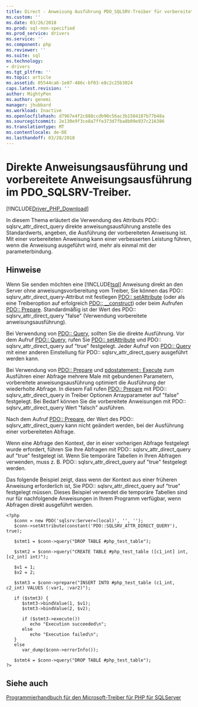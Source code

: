 ```yaml
---
title: Direct - Anweisung Ausführung PDO_SQLSRV-Treiber für vorbereitete Anweisungen | Microsoft Docs
ms.custom: ''
ms.date: 03/26/2018
ms.prod: sql-non-specified
ms.prod_service: drivers
ms.service: ''
ms.component: php
ms.reviewer: ''
ms.suite: sql
ms.technology:
- drivers
ms.tgt_pltfrm: ''
ms.topic: article
ms.assetid: 05544ca6-1e07-486c-bf03-e8c2c25b3024
caps.latest.revision: ''
author: MightyPen
ms.author: genemi
manager: jhubbard
ms.workload: Inactive
ms.openlocfilehash: d7967e4f2c888ccdb90c56ac3b1504187b77b48a
ms.sourcegitcommit: 2e130e9f3ce8a7ffe373d7fba8b09e937c216386
ms.translationtype: MT
ms.contentlocale: de-DE
ms.lasthandoff: 03/28/2018
---
```

# <a name="direct-statement-execution-and-prepared-statement-execution-in-the-pdosqlsrv-driver"></a>Direkte Anweisungsausführung und vorbereitete Anweisungsausführung im PDO_SQLSRV-Treiber.
[!INCLUDE[Driver_PHP_Download](../../includes/driver_php_download.md)]

In diesem Thema erläutert die Verwendung des Attributs PDO:: sqlsrv_attr_direct_query direkte anweisungsausführung anstelle des Standardwerts, angeben, die Ausführung der vorbereiteten Anweisung ist. Mit einer vorbereiteten Anweisung kann einer verbesserten Leistung führen, wenn die Anweisung ausgeführt wird, mehr als einmal mit der parameterbindung.  
  
## <a name="remarks"></a>Hinweise  
Wenn Sie senden möchten eine [!INCLUDE[tsql](../../includes/tsql_md.md)] Anweisung direkt an den Server ohne anweisungsvorbereitung vom Treiber, Sie können das PDO:: sqlsrv_attr_direct_query-Attribut mit festlegen [PDO:: setAttribute](../../connect/php/pdo-setattribute.md) (oder als eine Treiberoption auf erfolgreich [PDO:: __construct](../../connect/php/pdo-construct.md)) oder beim Aufrufen [PDO:: Prepare](../../connect/php/pdo-prepare.md). Standardmäßig ist der Wert des PDO:: sqlsrv_attr_direct_query "false" (Verwendung vorbereitete anweisungsausführung).  
  
Bei Verwendung von [PDO:: Query](../../connect/php/pdo-query.md), sollten Sie die direkte Ausführung. Vor dem Aufruf [PDO:: Query](../../connect/php/pdo-query.md), rufen Sie [PDO:: setAttribute](../../connect/php/pdo-setattribute.md) und PDO:: sqlsrv_attr_direct_query auf "true" festgelegt.  Jeder Aufruf von [PDO:: Query](../../connect/php/pdo-query.md) mit einer anderen Einstellung für PDO:: sqlsrv_attr_direct_query ausgeführt werden kann.  
  
Bei Verwendung von [PDO:: Prepare](../../connect/php/pdo-prepare.md) und [pdostatement:: Execute](../../connect/php/pdostatement-execute.md) zum Ausführen einer Abfrage mehrere Male mit gebundenen Parametern, vorbereitete anweisungsausführung optimiert die Ausführung der wiederholte Abfrage.  In diesem Fall rufen [PDO:: Prepare](../../connect/php/pdo-prepare.md) mit PDO:: sqlsrv_attr_direct_query in Treiber Optionen Arrayparameter auf "false" festgelegt. Bei Bedarf können Sie die vorbereitete Anweisungen mit PDO:: sqlsrv_attr_direct_query Wert "falsch" ausführen.  
  
Nach dem Aufruf [PDO:: Prepare](../../connect/php/pdo-prepare.md), der Wert des PDO:: sqlsrv_attr_direct_query kann nicht geändert werden, bei der Ausführung einer vorbereiteten Abfrage.  
  
Wenn eine Abfrage den Kontext, der in einer vorherigen Abfrage festgelegt wurde erfordert, führen Sie Ihre Abfragen mit PDO:: sqlsrv_attr_direct_query auf "true" festgelegt ist. Wenn Sie temporäre Tabellen in Ihren Abfragen verwenden, muss z. B. PDO:: sqlsrv_attr_direct_query auf "true" festgelegt werden.  
  
Das folgende Beispiel zeigt, dass wenn der Kontext aus einer früheren Anweisung erforderlich ist, Sie PDO:: sqlsrv_attr_direct_query auf "true" festgelegt müssen.  Dieses Beispiel verwendet die temporäre Tabellen sind nur für nachfolgende Anweisungen in Ihrem Programm verfügbar, wenn Abfragen direkt ausgeführt werden.  
  
```  
<?php  
   $conn = new PDO('sqlsrv:Server=(local)', '', '');  
   $conn->setAttribute(constant('PDO::SQLSRV_ATTR_DIRECT_QUERY'), true);  
  
   $stmt1 = $conn->query("DROP TABLE #php_test_table");  
  
   $stmt2 = $conn->query("CREATE TABLE #php_test_table ([c1_int] int, [c2_int] int)");  
  
   $v1 = 1;  
   $v2 = 2;  
  
   $stmt3 = $conn->prepare("INSERT INTO #php_test_table (c1_int, c2_int) VALUES (:var1, :var2)");  
  
   if ($stmt3) {  
      $stmt3->bindValue(1, $v1);  
      $stmt3->bindValue(2, $v2);  
  
      if ($stmt3->execute())  
         echo "Execution succeeded\n";       
      else  
         echo "Execution failed\n";  
   }  
   else  
      var_dump($conn->errorInfo());  
  
   $stmt4 = $conn->query("DROP TABLE #php_test_table");  
?>  
```  
  
## <a name="see-also"></a>Siehe auch  
[Programmierhandbuch für den Microsoft-Treiber für PHP für SQLServer](../../connect/php/programming-guide-for-php-sql-driver.md)
  
